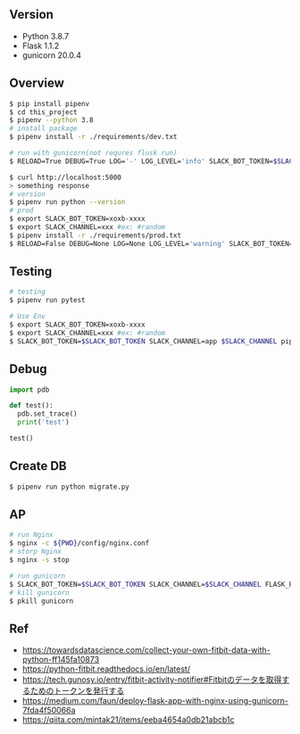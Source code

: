 ## Version
- Python 3.8.7
- Flask 1.1.2
- gunicorn 20.0.4

## Overview
```bash
$ pip install pipenv
$ cd this_project
$ pipenv --python 3.8
# install package
$ pipenv install -r ./requirements/dev.txt

# run with gunicorn(not requres flusk run)
$ RELOAD=True DEBUG=True LOG='-' LOG_LEVEL='info' SLACK_BOT_TOKEN=$SLACK_BOT_TOKEN SLACK_CHANNEL=$SLACK_CHANNEL FLASK_ENV=development pipenv run gunicorn app:app -c ${PWD}/config/gunicorn_settings.py

$ curl http://localhost:5000
> something response
# version
$ pipenv run python --version
# prod
$ export SLACK_BOT_TOKEN=xoxb-xxxx
$ export SLACK_CHANNEL=xxx #ex: #random
$ pipenv install -r ./requirements/prod.txt
$ RELOAD=False DEBUG=None LOG=None LOG_LEVEL='warning' SLACK_BOT_TOKEN=$SLACK_BOT_TOKEN SLACK_CHANNEL=$SLACK_CHANNEL FLASK_ENV=prodcution pipenv run gunicorn app:app -c ${PWD}/config/gunicorn_settings.py -D
```

## Testing
```bash
# testing
$ pipenv run pytest

# Use Env
$ export SLACK_BOT_TOKEN=xoxb-xxxx
$ export SLACK_CHANNEL=xxx #ex: #random
$ SLACK_BOT_TOKEN=$SLACK_BOT_TOKEN SLACK_CHANNEL=app $SLACK_CHANNEL pipenv run pytest tests/test_check_distance.py
```

## Debug
```python
import pdb

def test():
  pdb.set_trace()
  print('test')

test()
```

## Create DB
```bash
$ pipenv run python migrate.py
```

## AP
```bash
# run Nginx
$ nginx -c ${PWD}/config/nginx.conf
# storp Nginx
$ nginx -s stop

# run gunicorn
$ SLACK_BOT_TOKEN=$SLACK_BOT_TOKEN SLACK_CHANNEL=$SLACK_CHANNEL FLASK_ENV=prodcution pipenv run gunicorn app:app -c ${PWD}/config/gunicorn_settings.py --no-debugger 
# kill gunicorn
$ pkill gunicorn
```

## Ref
- https://towardsdatascience.com/collect-your-own-fitbit-data-with-python-ff145fa10873
- https://python-fitbit.readthedocs.io/en/latest/
- https://tech.gunosy.io/entry/fitbit-activity-notifier#Fitbitのデータを取得するためのトークンを発行する
- https://medium.com/faun/deploy-flask-app-with-nginx-using-gunicorn-7fda4f50066a
- https://qiita.com/mintak21/items/eeba4654a0db21abcb1c
